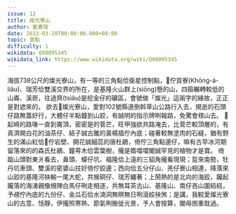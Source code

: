 ```yaml
---
issue: 12
title: 燦光寮山
author: 藍春瑞
date: 2013-03-28T00:00:00.000+08:00
topic: 景點
difficulty: 1
wikidata: Q98095345
wikidata_link: https://www.wikidata.org/wiki/Q98095345
---
```

海拔738公尺的燦光寮山，有一等的三角點佮衛星控制點，𫞼佇貢寮(Khōng-á-liâu)、瑞芳佮雙溪交界的所在，是基隆火山群上(siōng)懸的山，四箍輾轉較低的山崙、溪崁，往過齊(tsiâu)是挖金仔的礦區，會號做「燦光」這兩字的緣故，正正是對遮來的。
欲去𬦰燦光寮山，愛對102號縣道倒斡草山公路行入去，規逝的石頭仔路無蓋好行，大體仔半點鐘到山跤，有誠明的指示牌咧報路，免驚會楞山去。
𬦰起崎的路喙一直到崙頂，密密是的菅芒，旺甲強欲共路淹去，比菅芒較頂層的，有真濟開白花的油茶仔、結子誠古錐的黃楊插佇內底；碰著較無塗肉的石縫，猶有野生的滿山紅佮𢯾佇岩壁、開花誠細蕊的唐杜鵑，倚佇三角點邊仔，嘛有古早冰河期留落來的的森氏杜鵑、鐘萼木佮雲葉樹，攏是媠噹噹閣誠罕見的植物才是寶。
徛踮山頭對東爿看去，鼻頭、蠓仔坑、福隆佮上遠的三貂角攏看現現；踅來南勢，牡丹坑車頭、雙溪的密婆山拄好倚佇跤邊；西向佮五分仔山、羌仔寮山相連，降落來山跤的基隆河袂輸一尾大蛇，共猴硐仔、瑞芳纏著；上鬧熱的是北向的海跤，躘起躘落的海湧親像規陣白馬仔咧走相逐，共無耳茶古山、基隆山、南仔吝山圍絚絚，予覕佇內底的九份仔、金瓜石佮水湳洞無暝無日咧滾絞袂煞；是講，我較愛燦光寮山的古意、恬靜，伊攏照寒熱、節氣咧搬徙光景，予人會按算，閣毋捌重耽過。